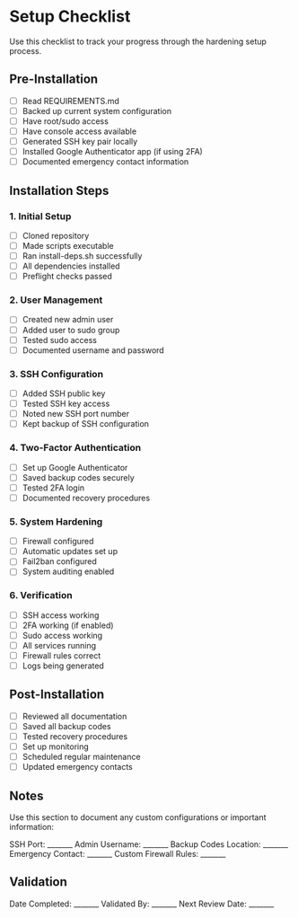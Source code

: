 # Setup Checklist

Use this checklist to track your progress through the hardening setup process.

## Pre-Installation
- [ ] Read REQUIREMENTS.md
- [ ] Backed up current system configuration
- [ ] Have root/sudo access
- [ ] Have console access available
- [ ] Generated SSH key pair locally
- [ ] Installed Google Authenticator app (if using 2FA)
- [ ] Documented emergency contact information

## Installation Steps

### 1. Initial Setup
- [ ] Cloned repository
- [ ] Made scripts executable
- [ ] Ran install-deps.sh successfully
- [ ] All dependencies installed
- [ ] Preflight checks passed

### 2. User Management
- [ ] Created new admin user
- [ ] Added user to sudo group
- [ ] Tested sudo access
- [ ] Documented username and password

### 3. SSH Configuration
- [ ] Added SSH public key
- [ ] Tested SSH key access
- [ ] Noted new SSH port number
- [ ] Kept backup of SSH configuration

### 4. Two-Factor Authentication
- [ ] Set up Google Authenticator
- [ ] Saved backup codes securely
- [ ] Tested 2FA login
- [ ] Documented recovery procedures

### 5. System Hardening
- [ ] Firewall configured
- [ ] Automatic updates set up
- [ ] Fail2ban configured
- [ ] System auditing enabled

### 6. Verification
- [ ] SSH access working
- [ ] 2FA working (if enabled)
- [ ] Sudo access working
- [ ] All services running
- [ ] Firewall rules correct
- [ ] Logs being generated

## Post-Installation
- [ ] Reviewed all documentation
- [ ] Saved all backup codes
- [ ] Tested recovery procedures
- [ ] Set up monitoring
- [ ] Scheduled regular maintenance
- [ ] Updated emergency contacts

## Notes
Use this section to document any custom configurations or important information:

SSH Port: _______
Admin Username: _______
Backup Codes Location: _______
Emergency Contact: _______
Custom Firewall Rules: _______

## Validation
Date Completed: _______
Validated By: _______
Next Review Date: _______